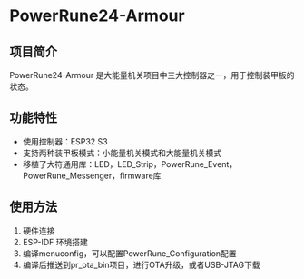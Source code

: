 # PowerRune24-Armour

## 项目简介

PowerRune24-Armour 是大能量机关项目中三大控制器之一，用于控制装甲板的状态。

## 功能特性

- 使用控制器：ESP32 S3
- 支持两种装甲板模式：小能量机关模式和大能量机关模式
- 移植了大符通用库：LED，LED_Strip，PowerRune_Event，PowerRune_Messenger，firmware库

## 使用方法

1. 硬件连接
2. ESP-IDF 环境搭建
3. 编译menuconfig，可以配置PowerRune_Configuration配置
4. 编译后推送到pr_ota_bin项目，进行OTA升级，或者USB-JTAG下载